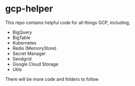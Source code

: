 # gcp-helper

This repo contains helpful code for all things GCP, including;

* BigQuery
* BigTable
* Kubernetes
* Redis (MemoryStore)
* Secret Manager
* Sendgrid
* Google Cloud Storage
* Utils

There will be more code and folders to follow
